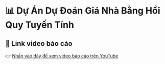 # 📊 Dự Án Dự Đoán Giá Nhà Bằng Hồi Quy Tuyến Tính

## 🔗 Link video báo cáo
👉 [Nhấn vào đây để xem video báo cáo trên YouTube](https://youtu.be/XBaYmHHcIuQ)

